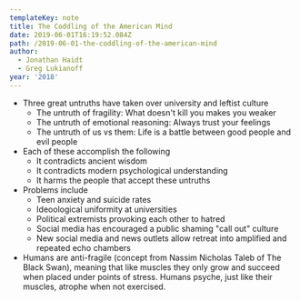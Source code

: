 ```yaml
---
templateKey: note
title: The Coddling of the American Mind
date: 2019-06-01T16:19:52.084Z
path: /2019-06-01-the-coddling-of-the-american-mind
author:
  - Jonathan Haidt
  - Greg Lukianoff
year: '2018'
---
```

- Three great untruths have taken over university and leftist culture
  - The untruth of fragility: What doesn't kill you makes you weaker
  - The untruth of emotional reasoning: Always trust your feelings
  - The untruth of us vs them: Life is a battle between good people and evil people
- Each of these accomplish the following
  - It contradicts ancient wisdom
  - It contradicts modern psychological understanding
  - It harms the people that accept these untruths
- Problems include
  - Teen anxiety and suicide rates
  - Ideoological uniformity at universities
  - Political extremists provoking each other to hatred
  - Social media has encouraged a public shaming "call out" culture
  - New social media and news outlets allow retreat into amplified and repeated echo chambers
- Humans are anti-fragile (concept from Nassim Nicholas Taleb of The Black Swan), meaning that like muscles they only grow and succeed when placed under points of stress. Humans psyche, just like their muscles, atrophe when not exercised.
